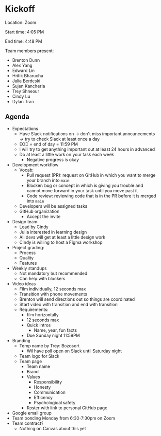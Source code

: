 # Kickoff

Location: Zoom

Start time: 4:05 PM

End time: 4:48 PM

Team members present: 
- Brenton Dunn
- Alex Yang
- Edward Lin
- Hritik Bharucha
- Julia Berdeski
- Sujen Kancherla
- Trey Shneour
- Cindy Lu
- Dylan Tran
  
## Agenda
- Expectations
  - Have Slack notifications on -> don't miss important announcements -> try to check Slack at least once a day
  - EOD = end of day = 11:59 PM
  - I will try to get anything important out at least 24 hours in advanced
  - Do at least a little work on your task each week
    - Negative progress is okay
- Development workflow
  - Vocab:
    - Pull request (PR): request on GitHub in which you want to merge your branch into `main`
    - Blocker: bug or concept in which is giving you trouble and cannot move forward in your task until you move past it
    - Code review: reviewing code that is in the PR before it is merged into `main`
  - Developers will be assigned tasks 
  - GitHub organization
    - Accept the invite 
- Design team
  - Lead by Cindy
  - Julia interested in learning design
  - All devs will get at least a little design work 
  - Cindy is willing to host a Figma workshop
- Project grading:
  - Process
  - Quality
  - Features
- Weekly standups
  - Not mandatory but recommended
  - Can help with blockers
- Video ideas
  - Film individually, 12 seconds max
  - Transition with phone movements 
  - Brenton will send directions out so things are coordinated
  - Start video with transition and end with transition
  - Requirements: 
    - film horizontally
    - 12 seconds max
    - Quick intros
      - Name, year, fun facts
    - Due Sunday night 11:59PM
- Branding
  - Temp name by Trey: Bozosort
    - Wil have poll open on Slack until Saturday night
  - Team logo for Slack
  - Team page
    - Team name
    - Brand
    - Values
      - Responsibility 
      - Honesty
      - Communication
      - Efficency 
      - Psychological safety 
    - Roster with link to personal GitHub page 
- Google email group
- Team bonding Monday from 6:30-7:30pm on Zoom
- Team contract?
  - Nothing on Canvas about this yet